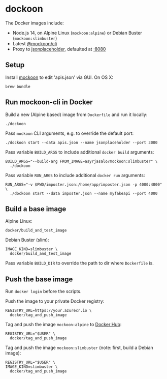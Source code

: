# dockoon

The Docker images include:

- Node.js 14, on Alpine Linux (`mockoon:alpine`) or Debian Buster (`mockoon:slimbuster`)
- Latest [@mockoon/cli](https://www.npmjs.com/package/@mockoon/cli)
- Proxy to [jsonplaceholder](https://jsonplaceholder.typicode.com/), defaulted at [:8080](https://localhost:8080)

## Setup

Install [mockoon](https://mockoon.com/) to edit 'apis.json' via GUI. On OS X:

    brew bundle

## Run mockoon-cli in Docker

Build a new (Alpine based) image from `Dockerfile` and run it locally:

    ./dockoon

Pass `mockoon` CLI arguments, e.g. to override the default port:

    ./dockoon start --data apis.json --name jsonplaceholder --port 3000

Pass variable `BUILD_ARGS` to include additional `docker build` arguments:

    BUILD_ARGS="--build-arg FROM_IMAGE=asyrjasalo/mockoon:slimbuster" \
      ./dockoon

Pass variable `RUN_ARGS` to include additional `docker run` arguments:

    RUN_ARGS="-v $PWD/imposter.json:/home/app/imposter.json -p 4000:4000" \
      ./dockoon start --data imposter.json --name myfakeapi --port 4000

## Build a base image

Alpine Linux:

    docker/build_and_test_image

Debian Buster (slim):

    IMAGE_KIND=slimbuster \
      docker/build_and_test_image

Pass variable `BUILD_DIR` to override the path to dir where `Dockerfile` is.

## Push the base image

Run `docker login` before the scripts.

Push the image to your private Docker registry:

    REGISTRY_URL=https://your.azurecr.io \
      docker/tag_and_push_image

Tag and push the image `mockoon:alpine` to [Docker Hub](https://hub.docker.com):

    REGISTRY_URL="$USER" \
      docker/tag_and_push_image

Tag and push the image `mockoon:slimbuster` (note: first, build a Debian image):

    REGISTRY_URL="$USER" \
    IMAGE_KIND=slimbuster \
      docker/tag_and_push_image
